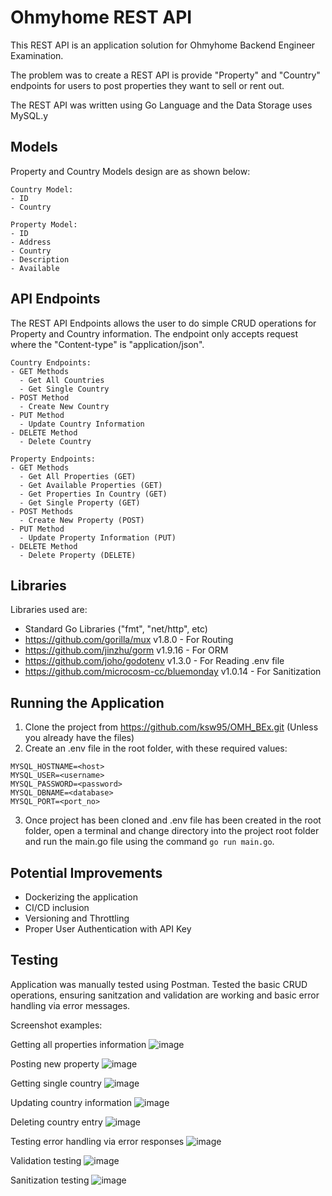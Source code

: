 # Ohmyhome REST API
This REST API is an application solution for Ohmyhome Backend Engineer Examination.

The problem was to create a REST API is provide "Property" and "Country" endpoints for users to post properties they want to sell or rent out.

The REST API was written using Go Language and the Data Storage uses MySQL.y

## Models
Property and Country Models design are as shown below:
```
Country Model:
- ID
- Country
```
```
Property Model:
- ID
- Address
- Country
- Description
- Available
```

## API Endpoints
The REST API Endpoints allows the user to do simple CRUD operations for Property and Country information. The endpoint only accepts request where the "Content-type" is "application/json".

```
Country Endpoints:
- GET Methods
  - Get All Countries 
  - Get Single Country
- POST Method
  - Create New Country
- PUT Method
  - Update Country Information
- DELETE Method
  - Delete Country
```
```
Property Endpoints:
- GET Methods
  - Get All Properties (GET)
  - Get Available Properties (GET)
  - Get Properties In Country (GET)
  - Get Single Property (GET)
- POST Methods
  - Create New Property (POST)
- PUT Method
  - Update Property Information (PUT)
- DELETE Method
  - Delete Property (DELETE)

```

## Libraries
Libraries used are:
- Standard Go Libraries ("fmt", "net/http", etc)
- https://github.com/gorilla/mux v1.8.0 - For Routing
- https://github.com/jinzhu/gorm v1.9.16 - For ORM
- https://github.com/joho/godotenv v1.3.0 - For Reading .env file
- https://github.com/microcosm-cc/bluemonday v1.0.14 - For Sanitization


## Running the Application

1. Clone the project from https://github.com/ksw95/OMH_BEx.git (Unless you already have the files)
2. Create an .env file in the root folder, with these required values:
```
MYSQL_HOSTNAME=<host>
MYSQL_USER=<username>
MYSQL_PASSWORD=<password>
MYSQL_DBNAME=<database>
MYSQL_PORT=<port_no>
```
3. Once project has been cloned and .env file has been created in the root folder, open a terminal and change directory into the project root folder and run the main.go file using the command ```go run main.go```.

## Potential Improvements
- Dockerizing the application
- CI/CD inclusion
- Versioning and Throttling
- Proper User Authentication with API Key

## Testing
Application was manually tested using Postman.
Tested the basic CRUD operations, ensuring sanitzation and validation are working and basic error handling via error messages.

Screenshot examples:

Getting all properties information
![image](https://user-images.githubusercontent.com/73837999/124390104-af9c2200-dd1c-11eb-9e55-7637f7ba8b1a.png)

Posting new property
![image](https://user-images.githubusercontent.com/73837999/124390302-829c3f00-dd1d-11eb-92b9-efc224b4678e.png)

Getting single country
![image](https://user-images.githubusercontent.com/73837999/124390323-9ba4f000-dd1d-11eb-8e8c-2c75d196cab7.png)

Updating country information
![image](https://user-images.githubusercontent.com/73837999/124390338-b11a1a00-dd1d-11eb-8672-d773dabaa293.png)

Deleting country entry
![image](https://user-images.githubusercontent.com/73837999/124390356-c1ca9000-dd1d-11eb-8114-ba6777d9ead0.png)

Testing error handling via error responses
![image](https://user-images.githubusercontent.com/73837999/124390391-f0e10180-dd1d-11eb-92ab-fe528db63ce9.png)

Validation testing
![image](https://user-images.githubusercontent.com/73837999/124390438-37366080-dd1e-11eb-8291-22561cfb3f9e.png)

Sanitization testing
![image](https://user-images.githubusercontent.com/73837999/124390505-89778180-dd1e-11eb-80aa-fb14081a33c2.png)



